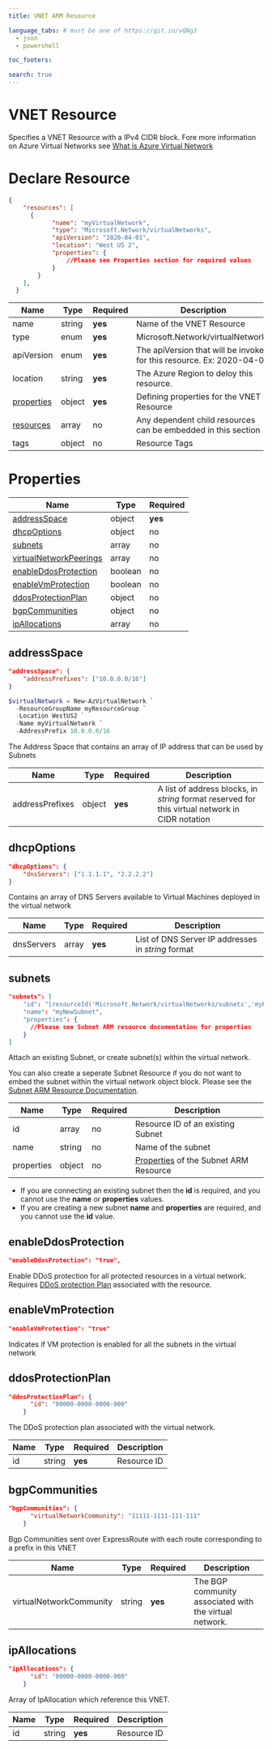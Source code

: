 ```yaml
---
title: VNET ARM Resource

language_tabs: # must be one of https://git.io/vQNgJ
  - json
  - powershell

toc_footers:

search: true
---
```


# VNET Resource

Specifies a VNET Resource with a IPv4 CIDR block.  Fore more information on Azure Virtual Networks see [What is Azure Virtual Network](https://docs.microsoft.com/en-us/azure/virtual-network/virtual-networks-overview)

# Declare Resource

```json
{
    "resources": [  
      {
            "name": "myVirtualNetwork",
            "type": "Microsoft.Network/virtualNetworks",
            "apiVersion": "2020-04-01",
            "location": "West US 2",
            "properties": { 
                //Please see Properties section for required values
            }
        }
    ],
  }
```


Name | Type | Required | Description
--------- | ------- |  ------- | -----------
name | string | **yes** | Name of the VNET Resource
type | enum | **yes** | Microsoft.Network/virtualNetworks
apiVersion | enum | **yes** | The apiVersion that will be invoked for this resource.  Ex: 2020-04-01
location | string | **yes** | The Azure Region to deloy this resource. 
[properties](#properties) | object | **yes** | Defining properties for the VNET Resource
[resources](https://docs.microsoft.com/en-us/azure/azure-resource-manager/templates/child-resource-name-type) | array | no | Any dependent child resources can be embedded in this section
tags | object | no | Resource Tags

# Properties

Name | Type | Required 
---- | ----- | ----  
[addressSpace](#addressSpace) | object | **yes** 
[dhcpOptions](#dhcpOptions) | object | no 
[subnets](#subnets) | array | no 
[virtualNetworkPeerings](#virtualNetworkPeerings) | array | no 
[enableDdosProtection](#enableDdosProtection) | boolean | no 
[enableVmProtection](#enableVmProtection) | boolean | no
[ddosProtectionPlan](#ddosProtectionPlan) | object | no
[bgpCommunities](#bgpCommunities) | object | no
[ipAllocations](#ipAllocations) | array | no

## addressSpace

```json
"addressSpace": {
    "addressPrefixes": ["10.0.0.0/16"]
}
```

```powershell
$virtualNetwork = New-AzVirtualNetwork `
  -ResourceGroupName myResourceGroup `
  -Location WestUS2 `
  -Name myVirtualNetwork `
  -AddressPrefix 10.0.0.0/16
```

The Address Space that contains an array of IP address that can be used by Subnets 

Name | Type | Required | Description
---- | ----- | ---- | ----
addressPrefixes | object | **yes** | A list of address blocks, in *string* format reserved for this virtual network in CIDR notation

## dhcpOptions

```json
"dhcpOptions": {
    "dnsServers": ["1.1.1.1", "2.2.2.2"]
}
```

Contains an array of DNS Servers available to Virtual Machines deployed in the virtual network 

Name | Type | Required | Description
---- | ----- | ---- | ----
dnsServers | array | **yes** | List of DNS Server IP addresses in *string* format

## subnets

```json
"subnets": [
    "id": "[resourceId('Microsoft.Network/virtualNetworks/subnets','myPreExistingSubnet')]",
    "name": "myNewSubnet",
    "properties": {
      //Please see Subnet ARM resource documentation for properties
    }
]
```

Attach an existing Subnet, or create subnet(s) within the virtual network.

You can also create a seperate Subnet Resource if you do not want to embed the subnet within the virtual network object block.  Please see the [Subnet ARM Resource Documentation](http://51.143.17.183:4567/subnet.html).

Name | Type | Required | Description 
---- | ----- | ---- | ---- |
id | array | no | Resource ID of an existing Subnet 
name | string | no | Name of the subnet 
properties | object | no | [Properties](http://51.143.17.183:4567/subnet.html#properties) of the Subnet ARM Resource 

<aside class="notice">
<ul>
  <li>
  If you are connecting an existing subnet then the <b>id</b> is required, and you cannot use the <b>name</b> or <b>properties</b> values.
  </li>
  <li>
  If you are creating a new subnet <b>name</b> and <b>properties</b> are required, and you cannot use the <b>id</b> value.
  </li>
</ul>
</aside>

## enableDdosProtection

```json
"enableDdosProtection": "true",
```

Enable DDoS protection for all protected resources in a virtual network.  Requires [DDoS protection Plan](https://docs.microsoft.com/en-us/azure/virtual-network/ddos-protection-overview) associated with the resource. 

## enableVmProtection

```json
"enableVmProtection": "true"
```

Indicates if VM protection is enabled for all the subnets in the virtual network

## ddosProtectionPlan

```json
"ddosProtectionPlan": {
      "id": "00000-0000-0000-000"
    }
```

The DDoS protection plan associated with the virtual network.

Name | Type | Required | Description
---- | ----- | ---- | ----
id | string | **yes** | Resource ID

## bgpCommunities

```json
"bgpCommunities": {
      "virtualNetworkCommunity": "11111-1111-111-111"
    }
```

Bgp Communities sent over ExpressRoute with each route corresponding to a prefix in this VNET

Name | Type | Required | Description
---- | ----- | ---- | ----
virtualNetworkCommunity | string | **yes** | The BGP community associated with the virtual network.

## ipAllocations

```json
"ipAllocations": {
      "id": "00000-0000-0000-000"
    }
```

Array of IpAllocation which reference this VNET.

Name | Type | Required | Description
---- | ----- | ---- | ----
id | string | **yes** | Resource ID
